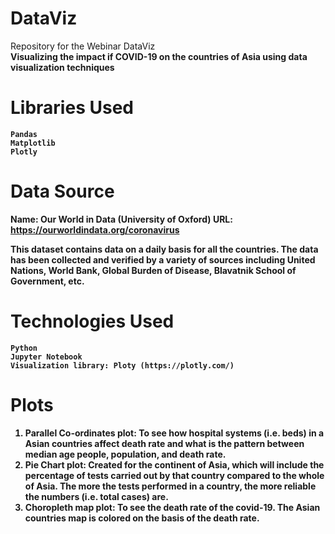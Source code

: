 # DataViz
Repository for the Webinar DataViz<br>
<b> Visualizing the impact if COVID-19 on the countries of Asia using data visualization techniques

# Libraries Used
    Pandas
    Matplotlib
    Plotly

# Data Source
Name: Our World in Data (University of Oxford)
URL: https://ourworldindata.org/coronavirus

This dataset contains data on a daily basis for all the countries. The data has been collected and verified by a variety of sources including United Nations, World Bank, Global Burden of Disease, Blavatnik School of Government, etc. 

# Technologies Used
    Python
    Jupyter Notebook
    Visualization library: Ploty (https://plotly.com/)

# Plots 
   1. Parallel Co-ordinates plot: To see how hospital systems (i.e. beds) in a Asian countries affect death rate and what is the pattern between median age people, population, and death rate.
   2. Pie Chart plot: Created for the continent of Asia, which will include the percentage of tests carried out by that country compared to the whole of Asia. The more the tests performed in a country, the more reliable the numbers (i.e. total cases) are.
   3. Choropleth map plot: To see the death rate of the covid-19. The Asian countries map is colored on the basis of the death rate.

